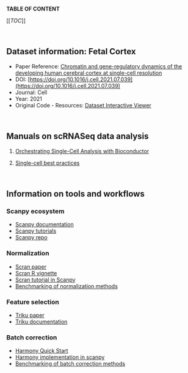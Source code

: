 __TABLE OF CONTENT__

[[_TOC_]]


<br>

## Dataset information: Fetal Cortex

* Paper Reference: [Chromatin and gene-regulatory dynamics of the developing human cerebral cortex at single-cell resolution](https://doi.org/10.1016/j.cell.2021.07.039)
* DOI: [https://doi.org/10.1016/j.cell.2021.07.039](https://doi.org/10.1016/j.cell.2021.07.039)
* Journal: Cell
* Year: 2021
* Original Code - Resources: [Dataset Interactive Viewer](https://scbrainregulation.su.domains/)


<br>

## Manuals on scRNASeq data analysis

1. [Orchestrating Single-Cell Analysis with Bioconductor](https://bioconductor.org/books/release/OSCA/)

2. [Single-cell best practices](https://www.sc-best-practices.org/preamble.html)

<br>


## Information on tools and workflows

### Scanpy ecosystem

* [Scanpy documentation](https://scanpy.readthedocs.io/en/stable/)
* [Scanpy tutorials](https://scanpy.readthedocs.io/en/stable/tutorials.html)
* [Scanpy repo](https://github.com/scverse/scanpy)

### Normalization

* [Scran paper](https://genomebiology.biomedcentral.com/articles/10.1186/s13059-016-0947-7)
* [Scran R vignette](https://bioconductor.org/packages/release/bioc/vignettes/scran/inst/doc/scran.html)
* [Scran tutorial in Scanpy](https://github.com/theislab/single-cell-tutorial/blob/master/latest_notebook/Case-study_Mouse-intestinal-epithelium_1906.ipynb)
* [Benchmarking of normalization methods](https://www.nature.com/articles/s41592-023-01814-1)

### Feature selection

* [Triku paper](https://academic.oup.com/gigascience/article/doi/10.1093/gigascience/giac017/6547682)
* [Triku documentation](https://triku.readthedocs.io/en/latest/triku-work.html)

### Batch correction

* [Harmony Quick Start](https://portals.broadinstitute.org/harmony/articles/quickstart.html)
* [Harmony implementation in scanpy](https://scanpy.readthedocs.io/en/stable/generated/scanpy.external.pp.harmony_integrate.html)
* [Benchmarking of batch correction methods](https://genomebiology.biomedcentral.com/articles/10.1186/s13059-019-1850-9)
